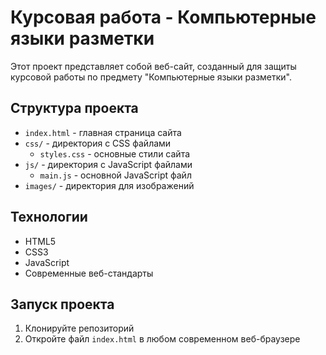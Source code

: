 # Курсовая работа - Компьютерные языки разметки

Этот проект представляет собой веб-сайт, созданный для защиты курсовой работы по предмету "Компьютерные языки разметки".

## Структура проекта

- `index.html` - главная страница сайта
- `css/` - директория с CSS файлами
  - `styles.css` - основные стили сайта
- `js/` - директория с JavaScript файлами
  - `main.js` - основной JavaScript файл
- `images/` - директория для изображений

## Технологии

- HTML5
- CSS3
- JavaScript
- Современные веб-стандарты

## Запуск проекта

1. Клонируйте репозиторий
2. Откройте файл `index.html` в любом современном веб-браузере 